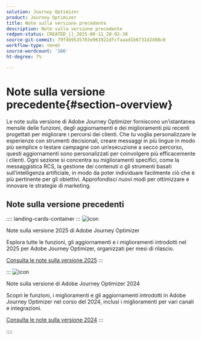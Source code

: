 ```yaml
---
solution: Journey Optimizer
product: Journey Optimizer
title: Note sulla versione precedente
description: Note sulla versione precedente
redpen-status: CREATED_||_2025-08-11_20-02-38
source-git-commit: 79fdb9535703e961922dfcfaaad1b6731d2d88c0
workflow-type: tm+mt
source-wordcount: '166'
ht-degree: 7%

---
```



# Note sulla versione precedente{#section-overview}

Le note sulla versione di Adobe Journey Optimizer forniscono un’istantanea mensile delle funzioni, degli aggiornamenti e dei miglioramenti più recenti progettati per migliorare i percorsi dei clienti. Che tu voglia personalizzare le esperienze con strumenti decisionali, creare messaggi in più lingue in modo più semplice o testare campagne con un’esecuzione a secco percorso, questi aggiornamenti sono personalizzati per coinvolgere più efficacemente i clienti. Ogni sezione si concentra su miglioramenti specifici, come la messaggistica RCS, la gestione dei contenuti o gli strumenti basati sull’intelligenza artificiale, in modo da poter individuare facilmente ciò che è più pertinente per gli obiettivi. Approfondisci nuovi modi per ottimizzare e innovare le strategie di marketing.

## Note sulla versione precedenti

:::: landing-cards-container
:::
![icon](https://cdn.experienceleague.adobe.com/icons/list-check.svg?lang=it)

Note sulla versione 2025 di Adobe Journey Optimizer

Esplora tutte le funzioni, gli aggiornamenti e i miglioramenti introdotti nel 2025 per Adobe Journey Optimizer, organizzati per mesi di rilascio.

[Consulta le note sulla versione 2025](../using/rn/release-notes-2025.md)
:::

:::
![icon](https://cdn.experienceleague.adobe.com/icons/list-check.svg?lang=it)

Note sulla versione di Adobe Journey Optimizer 2024

Scopri le funzioni, i miglioramenti e gli aggiornamenti introdotti in Adobe Journey Optimizer nel corso del 2024, inclusi i miglioramenti per vari canali e integrazioni.

[Consulta le note sulla versione 2024](../using/rn/release-notes-2024.md)
:::

::::
